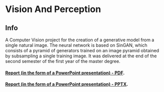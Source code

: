 # Vision And Perception

## Info
A Computer Vision project for the creation of a generative model from a single natural image. The neural network is based on SinGAN, which consists of a pyramid of generators trained on an image pyramid obtained by subsampling a single training image. It was delivered at the end of the second semester of the first year of the master degree.

#### [Report (in the form of a PowerPoint presentation) - PDF](https://github.com/LucPol98/university_projects/blob/main/Master%20Degree/Vision%20And%20Perception/V%26P_projectPresentation.pdf).
#### [Report (in the form of a PowerPoint presentation) - PPTX](https://github.com/LucPol98/university_projects/blob/main/Master%20Degree/Vision%20And%20Perception/V%26P_projectPresentation.pptx).